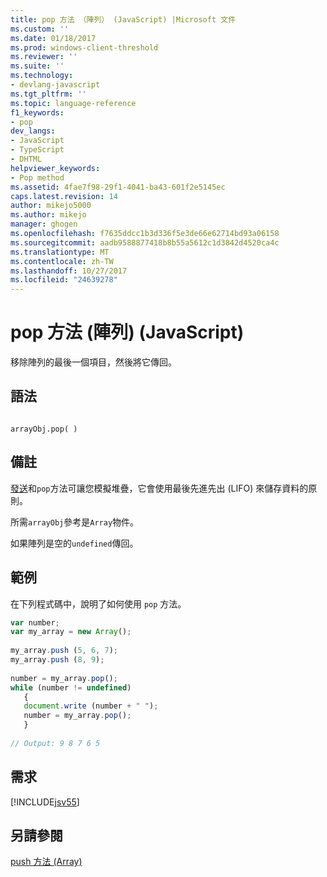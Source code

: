 ```yaml
---
title: pop 方法 （陣列） (JavaScript) |Microsoft 文件
ms.custom: ''
ms.date: 01/18/2017
ms.prod: windows-client-threshold
ms.reviewer: ''
ms.suite: ''
ms.technology:
- devlang-javascript
ms.tgt_pltfrm: ''
ms.topic: language-reference
f1_keywords:
- pop
dev_langs:
- JavaScript
- TypeScript
- DHTML
helpviewer_keywords:
- Pop method
ms.assetid: 4fae7f98-29f1-4041-ba43-601f2e5145ec
caps.latest.revision: 14
author: mikejo5000
ms.author: mikejo
manager: ghogen
ms.openlocfilehash: f7635ddcc1b3d336f5e3de66e62714bd93a06158
ms.sourcegitcommit: aadb9588877418b8b55a5612c1d3842d4520ca4c
ms.translationtype: MT
ms.contentlocale: zh-TW
ms.lasthandoff: 10/27/2017
ms.locfileid: "24639278"
---
```

# <a name="pop-method-array-javascript"></a>pop 方法 (陣列) (JavaScript)
移除陣列的最後一個項目，然後將它傳回。  
  
## <a name="syntax"></a>語法  
  
```  
  
arrayObj.pop( )  
```  
  
## <a name="remarks"></a>備註  
 [發送](../../javascript/reference/push-method-array-javascript.md)和`pop`方法可讓您模擬堆疊，它會使用最後先進先出 (LIFO) 來儲存資料的原則。  
  
 所需`arrayObj`參考是`Array`物件。  
  
 如果陣列是空的`undefined`傳回。  
  
## <a name="example"></a>範例  
 在下列程式碼中，說明了如何使用 `pop` 方法。  
  
```JavaScript  
var number;  
var my_array = new Array();  
  
my_array.push (5, 6, 7);  
my_array.push (8, 9);  
  
number = my_array.pop();  
while (number != undefined)  
   {  
   document.write (number + " ");  
   number = my_array.pop();  
   }  
  
// Output: 9 8 7 6 5  
```  
  
## <a name="requirements"></a>需求  
 [!INCLUDE[jsv55](../../javascript/reference/includes/jsv55-md.md)]  
  
## <a name="see-also"></a>另請參閱  
 [push 方法 (Array)](../../javascript/reference/push-method-array-javascript.md)